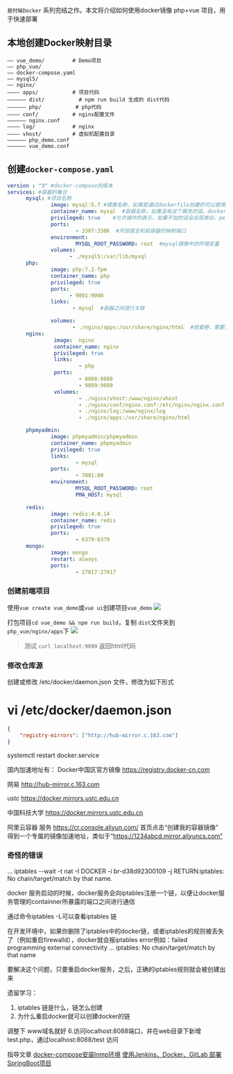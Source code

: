`是时候Docker` 系列完结之作。本文将介绍如何使用docker镜像 php+vue 项目，用于快速部署


## 本地创建Docker映射目录
```text
—— vue_demo/         # Demo项目
—— php_vue/
—— docker-compose.yaml
—— mysql5/
—— nginx/
———— apps/           # 项目代码
—————— dist/           # npm run build 生成的 dist代码
—————— php/           # php代码
———— conf/           # nginx配置文件
—————— nginx.conf
———— log/            # nginx
———— vhost/          # 虚拟机配置目录
—————— php_demo.conf
—————— vue_demo.conf
```

## 创建`docker-compose.yaml`
```yaml
version : "3" #docker-compose的版本
services: #容器的集合
      mysql: #项目名称
              image: mysql:5.7 #镜像名称，如果是通过dockerfile创建的可以使用build属性
              container_name: mysql  #容器名称，如果没有这个属性的话，docker-compose会随机分配一个名字给容器
              privileged: true    #允许操作的表示，如果不加的话会出现类似，permission deny的错误
              ports:
                      - 3307:3306  #开放宿主机和容器的映射端口
              environment:
                      MYSQL_ROOT_PASSWORD: root  #mysql镜像中的环境变量
              volumes:
                    - ./mysql5:/var/lib/mysql
      php:
              image: php:7.2-fpm
              container_name: php
              privileged: true
              ports:
                    - 9001:9000
              links:
                     - mysql  #容器之间进行关联

              volumes:
                     - ./nginx/apps:/usr/share/nginx/html  #挂载卷，需要注意的是，php在以模块的形式加载到nginx的时候，需要他们两个的目录结构一致，否则nginx无法加载php,但是 html等静态问价可以正常访问。
      nginx:
               image:  nginx
               container_name: nginx
               privileged: true
               links:
                       - php
               ports:
                       - 8088:8088
                       - 9099:9099
               volumes:
                       - ./nginx/vhost:/www/nginx/vhost
                       - ./nginx/conf/nginx.conf:/etc/nginx/nginx.conf
                       - ./nginx/log:/www/nginx/log
                       - ./nginx/apps:/usr/share/nginx/html

      phpmyadmin:
              image: phpmyadmin/phpmyadmin
              container_name: phpmyadmin
              privileged: true
              links:
                      - mysql
              ports:
                      - 7001:80
              environment:
                      MYSQL_ROOT_PASSWORD: root
                      PMA_HOST: mysql

      redis:
              image: redis:4.0.14
              container_name: redis
              privileged: true
              ports:
                      - 6379:6379
      mongo:
              image: mongo
              restart: always
              ports:
                      - 27017:27017
```

### 创建前端项目
使用`vue create vue_demo`或`vue ui`创建项目`vue_demo`
![](https://user-gold-cdn.xitu.io/2019/10/13/16dc417680e843b7?w=963&h=272&f=png&s=38193)

打包项目`cd vue_demo && npm run build`，复制 `dist`文件夹到 `php_vue/nginx/apps`下
![](https://user-gold-cdn.xitu.io/2019/10/13/16dc435c93545869?w=1309&h=420&f=png&s=58575)

> 测试  `curl localhost:9099`  返回html代码


### 修改仓库源
创建或修改 /etc/docker/daemon.json 文件，修改为如下形式

# vi /etc/docker/daemon.json
```json
{
    "registry-mirrors": ["http://hub-mirror.c.163.com"]
}
```
systemctl restart docker.service

国内加速地址有：
Docker中国区官方镜像
https://registry.docker-cn.com

网易
http://hub-mirror.c.163.com

ustc 
https://docker.mirrors.ustc.edu.cn

中国科技大学
https://docker.mirrors.ustc.edu.cn

阿里云容器  服务
https://cr.console.aliyun.com/
首页点击“创建我的容器镜像”  得到一个专属的镜像加速地址，类似于“https://1234abcd.mirror.aliyuncs.com”



### 奇怪的错误

... iptables --wait -t nat -I DOCKER -i br-d38d92300109 -j RETURN:iptables: No chain/target/match by that name.

docker 服务启动的时候，docker服务会向iptables注册一个链，以便让docker服务管理的containner所暴露的端口之间进行通信

通过命令iptables -L可以查看iptables 链

 

在开发环境中，如果你删除了iptables中的docker链，或者iptables的规则被丢失了（例如重启firewalld），docker就会报iptables error例如：failed programming external connectivity … iptables: No chain/target/match by that name

要解决这个问题，只要重启docker服务，之后，正确的iptables规则就会被创建出来

遗留学习：
1. iptables 链是什么，链怎么创建
2. 为什么重启docker就可以创建docker的链


调整下 www域名就好
6.访问localhost:8088端口，并在web目录下新增test.php，通过localhost:8088/test 访问

指导文章
[docker-compose安装lnmp环境](https://www.cnblogs.com/callmelx/p/11099562.html)
[使用Jenkins、Docker、GitLab 部署SpringBoot项目](https://juejin.im/post/5d9025e7f265da5bba416b54)